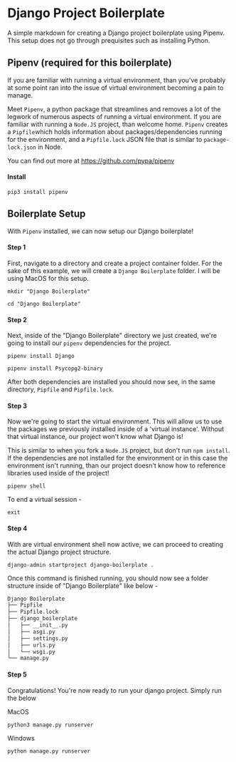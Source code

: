 
# Django Project Boilerplate

A simple markdown for creating a Django project boilerplate using Pipenv. This setup does not go through prequisites such as installing Python.

## Pipenv (required for this boilerplate)

If you are familiar with running a virtual environment, than you've probably at some point ran into the issue of virtual environment becoming a pain to manage. 

Meet ```Pipenv```, a python package that streamlines and removes a lot of the legwork of numerous aspects of running a virtual environment. If you are familiar with running a ```Node.JS``` project, than welcome home.  ```Pipenv``` creates a ```Pipfile```which holds information about packages/dependencies running for the environment, and a ```Pipfile.lock``` JSON file that is similar to ```package-lock.json``` in Node.

You can find out more at https://github.com/pypa/pipenv


#### Install

```
pip3 install pipenv
```


## Boilerplate Setup

With ```Pipenv``` installed, we can now setup our Django boilerplate!

#### Step 1
First, navigate to a directory and create a project container folder. For the sake of this example, we will create a ```Django Boilerplate``` folder. I will be using MacOS for this setup.


```
mkdir "Django Boilerplate"

cd "Django Boilerplate"
```

#### Step 2
Next, inside of the "Django Boilerplate" directory we just created, we're going to install our ```pipenv``` dependencies for the project.

```
pipenv install Django

pipenv install Psycopg2-binary
```

After both dependencies are installed you should now see, in the same directory, ```Pipfile``` and ```Pipfile.lock```.

#### Step 3

Now we're going to start the virtual environment. This will allow us to use the packages we previously installed inside of a 'virtual instance'. Without that virtual instance, our project won't know what Django is! 

This is similar to when you fork a ```Node.JS``` project, but don't run ```npm install```. If the dependencies are not installed for the environment or in this case the environment isn't running, than our project doesn't know how to reference libraries used inside of the project!

```
pipenv shell
```

To end a virtual session -
```
exit
```

#### Step 4
With are virtual environment shell now active, we can proceed to creating the actual Django project structure.

```
django-admin startproject django-boilerplate .
```

Once this command is finished running, you should now see a folder structure inside of "Django Boilerplate" like below -

```bash
Django Boilerplate
├── Pipfile
├── Pipfile.lock
├── django_boilerplate
│   ├── __init__.py
│   ├── asgi.py
│   ├── settings.py
│   ├── urls.py
│   └── wsgi.py
└── manage.py
```

#### Step 5
Congratulations! You're now ready to run your django project. Simply run the below 

MacOS
```
python3 manage.py runserver
```
Windows
```
python manage.py runserver
```




